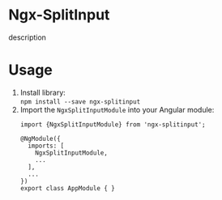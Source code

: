 # Ngx-SplitInput
description

# Usage
1. Install library:  
`npm install --save ngx-splitinput`
2. Import the `NgxSplitInputModule` into your Angular module:
    ```
    import {NgxSplitInputModule} from 'ngx-splitinput';
    
    @NgModule({
      imports: [
        NgxSplitInputModule,
        ...
      ],
      ...
    })
    export class AppModule { }
    ```
